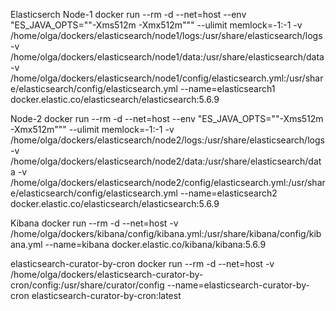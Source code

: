 Elasticserch
Node-1
docker run --rm -d --net=host --env "ES_JAVA_OPTS=""-Xms512m -Xmx512m""" --ulimit memlock=-1:-1 -v /home/olga/dockers/elasticsearch/node1/logs:/usr/share/elasticsearch/logs -v /home/olga/dockers/elasticsearch/node1/data:/usr/share/elasticsearch/data -v /home/olga/dockers/elasticsearch/node1/config/elasticsearch.yml:/usr/share/elasticsearch/config/elasticsearch.yml --name=elasticsearch1 docker.elastic.co/elasticsearch/elasticsearch:5.6.9 

Node-2
docker run --rm -d --net=host --env "ES_JAVA_OPTS=""-Xms512m -Xmx512m""" --ulimit memlock=-1:-1 -v /home/olga/dockers/elasticsearch/node2/logs:/usr/share/elasticsearch/logs -v /home/olga/dockers/elasticsearch/node2/data:/usr/share/elasticsearch/data -v /home/olga/dockers/elasticsearch/node2/config/elasticsearch.yml:/usr/share/elasticsearch/config/elasticsearch.yml --name=elasticsearch2 docker.elastic.co/elasticsearch/elasticsearch:5.6.9 

Kibana
docker run --rm -d --net=host -v /home/olga/dockers/kibana/config/kibana.yml:/usr/share/kibana/config/kibana.yml --name=kibana docker.elastic.co/kibana/kibana:5.6.9

elasticsearch-curator-by-cron
docker run --rm -d --net=host -v /home/olga/dockers/elasticsearch-curator-by-cron/config:/usr/share/curator/config --name=elasticsearch-curator-by-cron elasticsearch-curator-by-cron:latest
